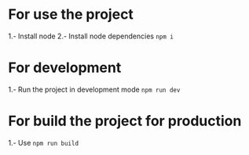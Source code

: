 # For use the project
1.- Install node
2.- Install node dependencies `npm i`

# For development
1.- Run the project in development mode `npm run dev`

# For build the project for production
1.- Use `npm run build`